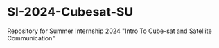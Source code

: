 # SI-2024-Cubesat-SU
Repository for Summer Internship 2024 "Intro To Cube-sat and Satellite Communication"
